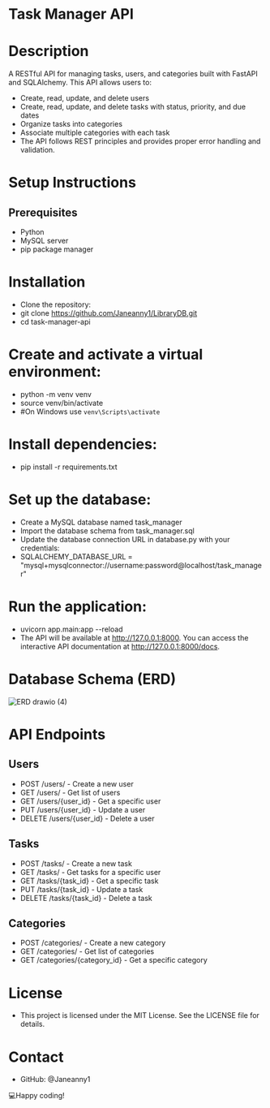 # Task Manager API

# Description
A RESTful API for managing tasks, users, and categories built with FastAPI and SQLAlchemy. This API allows users to:

- Create, read, update, and delete users
- Create, read, update, and delete tasks with status, priority, and due dates
- Organize tasks into categories
- Associate multiple categories with each task
- The API follows REST principles and provides proper error handling and validation.

# Setup Instructions
## Prerequisites
* Python 
* MySQL server
* pip package manager

# Installation
* Clone the repository:
* git clone https://github.com/Janeanny1/LibraryDB.git
* cd task-manager-api

# Create and activate a virtual environment:
+ python -m venv venv
+ source venv/bin/activate  
+ #On Windows use `venv\Scripts\activate`

# Install dependencies:
+ pip install -r requirements.txt

# Set up the database:
- Create a MySQL database named task_manager
- Import the database schema from task_manager.sql
- Update the database connection URL in database.py with your credentials:
- SQLALCHEMY_DATABASE_URL = "mysql+mysqlconnector://username:password@localhost/task_manager"

# Run the application:
- uvicorn app.main:app --reload
- The API will be available at http://127.0.0.1:8000. You can access the interactive API documentation at http://127.0.0.1:8000/docs.

# Database Schema (ERD)

![ERD drawio (4)](https://github.com/user-attachments/assets/4eb6795e-d6b0-4ddc-987b-2d6e6219c2e9)

# API Endpoints
## Users
- POST /users/ - Create a new user
- GET /users/ - Get list of users
- GET /users/{user_id} - Get a specific user
- PUT /users/{user_id} - Update a user
- DELETE /users/{user_id} - Delete a user

## Tasks
* POST /tasks/ - Create a new task
* GET /tasks/ - Get tasks for a specific user
* GET /tasks/{task_id} - Get a specific task
* PUT /tasks/{task_id} - Update a task
* DELETE /tasks/{task_id} - Delete a task

## Categories
* POST /categories/ - Create a new category
* GET /categories/ - Get list of categories
* GET /categories/{category_id} - Get a specific category

# License
- This project is licensed under the MIT License. See the LICENSE file for details.

# Contact
* GitHub: @Janeanny1

💻Happy coding!
